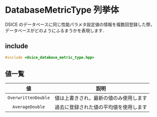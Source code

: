 # DatabaseMetricType 列挙体

DSICE のデータベースに同じ性能パラメタ設定値の情報を複数回登録した際，データベースがどのようにふるまうかを表現します．

## include

``` cpp
#include <dsice_database_metric_type.hpp>
```

## 値一覧

|値|説明|
|:-:|:-:|
|`OverwrittenDouble`|値は上書きされ，最新の値のみ使用します|
|`AverageDouble`|過去に登録された値の平均値を使用します|

